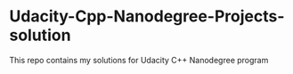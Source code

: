 # Udacity-Cpp-Nanodegree-Projects-solution
This repo contains my solutions for Udacity C++ Nanodegree program
